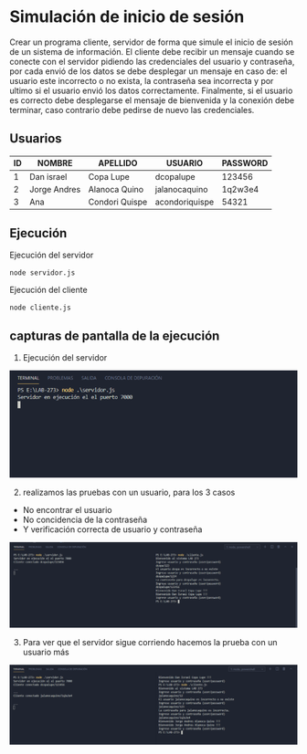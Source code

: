 # Simulación de inicio de sesión

Crear un programa cliente, servidor de forma que simule el inicio de sesión de un sistema de información. El cliente debe recibir un mensaje cuando se conecte con el servidor pidiendo las credenciales del usuario y contraseña, por cada envió de los datos se debe desplegar un mensaje en caso de: el usuario este incorrecto o no exista, la contraseña sea incorrecta y por ultimo si el usuario envió los datos correctamente. Finalmente, si el usuario es correcto debe desplegarse el mensaje de bienvenida y la conexión debe terminar, caso contrario debe pedirse de nuevo las credenciales.

## Usuarios

| ID | NOMBRE       | APELLIDO       | USUARIO        | PASSWORD |
|----|--------------|----------------|----------------|----------|
| 1  | Dan israel   | Copa Lupe      | dcopalupe      | 123456   |
| 2  | Jorge Andres | Alanoca Quino  | jalanocaquino  | 1q2w3e4  |
| 3  | Ana          | Condori Quispe | acondoriquispe | 54321    |

## Ejecución

Ejecución del servidor
```
node servidor.js
```

Ejecución del cliente

```
node cliente.js
```

## capturas de pantalla de la ejecución

1. Ejecución del servidor

![captura1](capturas/01.png)

2. realizamos las pruebas con un usuario, para los 3 casos

* No encontrar el usuario
* No concidencia de la contraseña
* Y verificación correcta de usuario y contraseña

![captura1](capturas/02.png)

3. Para ver que el servidor sigue corriendo hacemos la prueba con un usuario más

![captura1](capturas/03.png)
